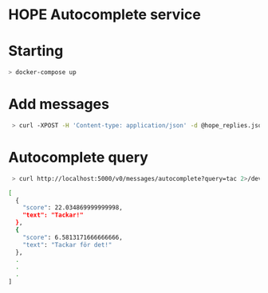 # HOPE Autocomplete service

# Starting
 ```bash
> docker-compose up
``` 

# Add messages
```bash
 > curl -XPOST -H 'Content-type: application/json' -d @hope_replies.json  http://localhost:5000/v0/messages/
``` 

# Autocomplete query
```bash
 > curl http://localhost:5000/v0/messages/autocomplete?query=tac 2>/dev/null | jq

[
  {
    "score": 22.034869999999998,
    "text": "Tackar!"
  },
  {
    "score": 6.5813171666666666,
    "text": "Tackar för det!"
  },
  .
  .
  .
]

```
